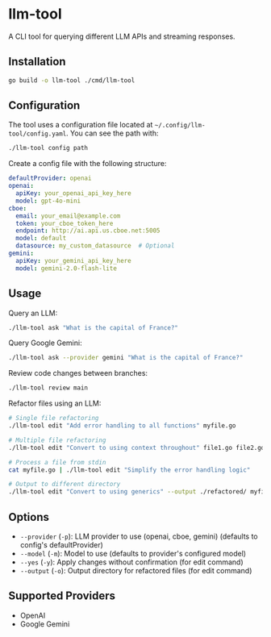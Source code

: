 # llm-tool

A CLI tool for querying different LLM APIs and streaming responses.

## Installation

```bash
go build -o llm-tool ./cmd/llm-tool
```

## Configuration

The tool uses a configuration file located at `~/.config/llm-tool/config.yaml`. You can see the path with:

```bash
./llm-tool config path
```

Create a config file with the following structure:

```yaml
defaultProvider: openai
openai:
  apiKey: your_openai_api_key_here
  model: gpt-4o-mini
cboe:
  email: your_email@example.com
  token: your_cboe_token_here
  endpoint: http://ai.api.us.cboe.net:5005
  model: default
  datasource: my_custom_datasource  # Optional
gemini:
  apiKey: your_gemini_api_key_here
  model: gemini-2.0-flash-lite
```

## Usage

Query an LLM:

```bash
./llm-tool ask "What is the capital of France?"
```

Query Google Gemini:

```bash
./llm-tool ask --provider gemini "What is the capital of France?"
```

Review code changes between branches:

```bash
./llm-tool review main
```

Refactor files using an LLM:

```bash
# Single file refactoring
./llm-tool edit "Add error handling to all functions" myfile.go

# Multiple file refactoring
./llm-tool edit "Convert to using context throughout" file1.go file2.go file3.go 

# Process a file from stdin
cat myfile.go | ./llm-tool edit "Simplify the error handling logic"

# Output to different directory
./llm-tool edit "Convert to using generics" --output ./refactored/ myfile.go
```

## Options

- `--provider` (`-p`): LLM provider to use (openai, cboe, gemini) (defaults to config's defaultProvider)
- `--model` (`-m`): Model to use (defaults to provider's configured model)
- `--yes` (`-y`): Apply changes without confirmation (for edit command)
- `--output` (`-o`): Output directory for refactored files (for edit command)

## Supported Providers

- OpenAI
- Google Gemini
